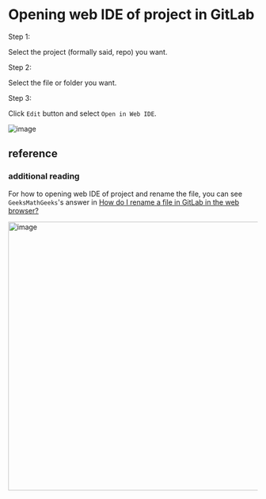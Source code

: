 # Opening web IDE of project in GitLab
Step 1:

Select the project (formally said, repo) you want.

Step 2:

Select the file or folder you want.

Step 3:

Click `Edit` button and select `Open in Web IDE`.

![image](https://github.com/user-attachments/assets/363a5c6e-3fae-4bb9-bf3e-405e454d66ae)

## reference
### additional reading 
For how to opening web IDE of project and rename the file, you can see `GeeksMathGeeks`'s answer in [How do I rename a file in GitLab in the web browser?](https://stackoverflow.com/questions/60570379/how-do-i-rename-a-file-in-gitlab-in-the-web-browser)

<img width="542" alt="image" src="https://github.com/user-attachments/assets/6cf3a47f-13bf-4e4c-89b9-95058052c323" />
